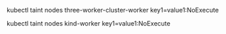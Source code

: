 
kubectl taint nodes three-worker-cluster-worker key1=value1:NoExecute

kubectl taint nodes kind-worker key1=value1:NoExecute
